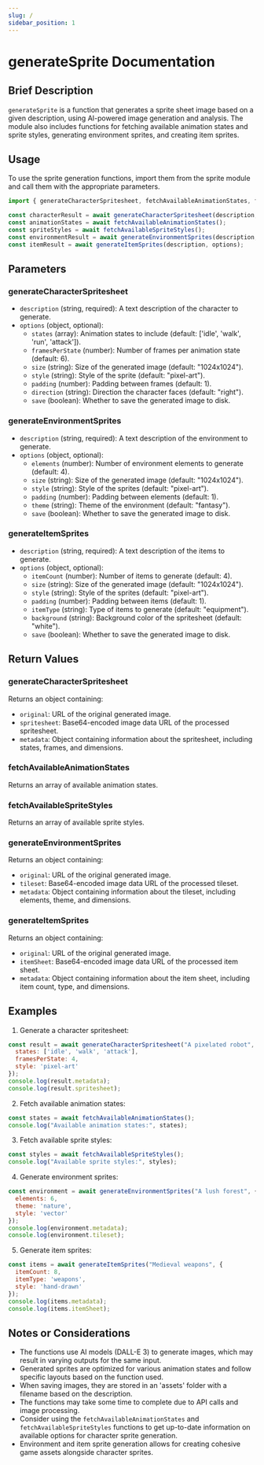 ```yaml
---
slug: /
sidebar_position: 1
---
```


# generateSprite Documentation

## Brief Description
`generateSprite` is a function that generates a sprite sheet image based on a given description, using AI-powered image generation and analysis. The module also includes functions for fetching available animation states and sprite styles, generating environment sprites, and creating item sprites.

## Usage
To use the sprite generation functions, import them from the sprite module and call them with the appropriate parameters.

```javascript
import { generateCharacterSpritesheet, fetchAvailableAnimationStates, fetchAvailableSpriteStyles, generateEnvironmentSprites, generateItemSprites } from './path/to/sprite/module';

const characterResult = await generateCharacterSpritesheet(description, options);
const animationStates = await fetchAvailableAnimationStates();
const spriteStyles = await fetchAvailableSpriteStyles();
const environmentResult = await generateEnvironmentSprites(description, options);
const itemResult = await generateItemSprites(description, options);
```

## Parameters

### generateCharacterSpritesheet
- `description` (string, required): A text description of the character to generate.
- `options` (object, optional):
  - `states` (array): Animation states to include (default: ['idle', 'walk', 'run', 'attack']).
  - `framesPerState` (number): Number of frames per animation state (default: 6).
  - `size` (string): Size of the generated image (default: "1024x1024").
  - `style` (string): Style of the sprite (default: "pixel-art").
  - `padding` (number): Padding between frames (default: 1).
  - `direction` (string): Direction the character faces (default: "right").
  - `save` (boolean): Whether to save the generated image to disk.

### generateEnvironmentSprites
- `description` (string, required): A text description of the environment to generate.
- `options` (object, optional):
  - `elements` (number): Number of environment elements to generate (default: 4).
  - `size` (string): Size of the generated image (default: "1024x1024").
  - `style` (string): Style of the sprites (default: "pixel-art").
  - `padding` (number): Padding between elements (default: 1).
  - `theme` (string): Theme of the environment (default: "fantasy").
  - `save` (boolean): Whether to save the generated image to disk.

### generateItemSprites
- `description` (string, required): A text description of the items to generate.
- `options` (object, optional):
  - `itemCount` (number): Number of items to generate (default: 4).
  - `size` (string): Size of the generated image (default: "1024x1024").
  - `style` (string): Style of the sprites (default: "pixel-art").
  - `padding` (number): Padding between items (default: 1).
  - `itemType` (string): Type of items to generate (default: "equipment").
  - `background` (string): Background color of the spritesheet (default: "white").
  - `save` (boolean): Whether to save the generated image to disk.

## Return Values

### generateCharacterSpritesheet
Returns an object containing:
- `original`: URL of the original generated image.
- `spritesheet`: Base64-encoded image data URL of the processed spritesheet.
- `metadata`: Object containing information about the spritesheet, including states, frames, and dimensions.

### fetchAvailableAnimationStates
Returns an array of available animation states.

### fetchAvailableSpriteStyles
Returns an array of available sprite styles.

### generateEnvironmentSprites
Returns an object containing:
- `original`: URL of the original generated image.
- `tileset`: Base64-encoded image data URL of the processed tileset.
- `metadata`: Object containing information about the tileset, including elements, theme, and dimensions.

### generateItemSprites
Returns an object containing:
- `original`: URL of the original generated image.
- `itemSheet`: Base64-encoded image data URL of the processed item sheet.
- `metadata`: Object containing information about the item sheet, including item count, type, and dimensions.

## Examples

1. Generate a character spritesheet:
```javascript
const result = await generateCharacterSpritesheet("A pixelated robot", {
  states: ['idle', 'walk', 'attack'],
  framesPerState: 4,
  style: 'pixel-art'
});
console.log(result.metadata);
console.log(result.spritesheet);
```

2. Fetch available animation states:
```javascript
const states = await fetchAvailableAnimationStates();
console.log("Available animation states:", states);
```

3. Fetch available sprite styles:
```javascript
const styles = await fetchAvailableSpriteStyles();
console.log("Available sprite styles:", styles);
```

4. Generate environment sprites:
```javascript
const environment = await generateEnvironmentSprites("A lush forest", {
  elements: 6,
  theme: 'nature',
  style: 'vector'
});
console.log(environment.metadata);
console.log(environment.tileset);
```

5. Generate item sprites:
```javascript
const items = await generateItemSprites("Medieval weapons", {
  itemCount: 8,
  itemType: 'weapons',
  style: 'hand-drawn'
});
console.log(items.metadata);
console.log(items.itemSheet);
```

## Notes or Considerations
- The functions use AI models (DALL-E 3) to generate images, which may result in varying outputs for the same input.
- Generated sprites are optimized for various animation states and follow specific layouts based on the function used.
- When saving images, they are stored in an 'assets' folder with a filename based on the description.
- The functions may take some time to complete due to API calls and image processing.
- Consider using the `fetchAvailableAnimationStates` and `fetchAvailableSpriteStyles` functions to get up-to-date information on available options for character sprite generation.
- Environment and item sprite generation allows for creating cohesive game assets alongside character sprites.
